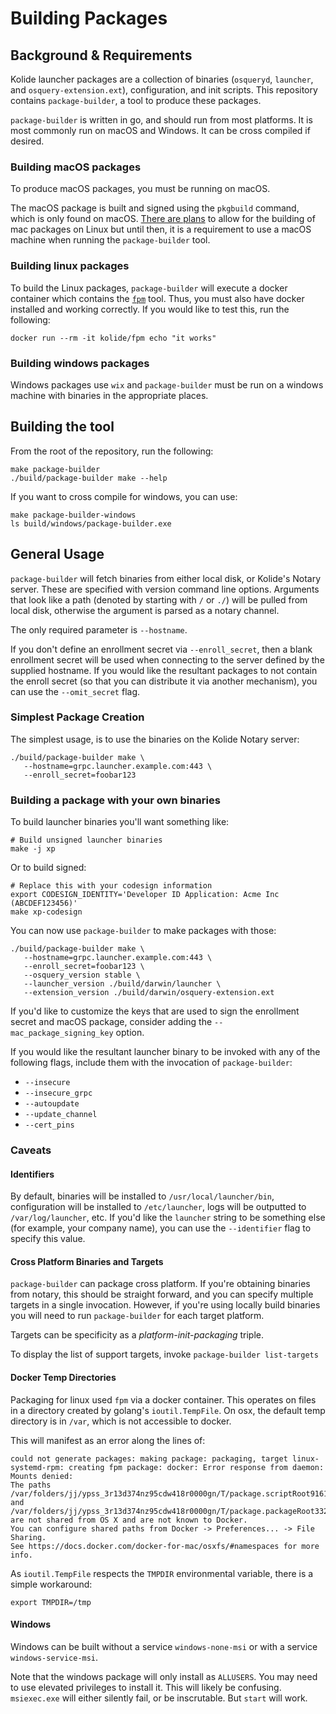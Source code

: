 # Building Packages

## Background & Requirements

Kolide launcher packages are a collection of binaries (`osqueryd`,
`launcher`, and `osquery-extension.ext`), configuration, and init
scripts. This repository contains `package-builder`, a tool to produce
these packages.

`package-builder` is written in go, and should run from most
platforms. It is most commonly run on macOS and Windows. It can be
cross compiled if desired.

### Building macOS packages

To produce macOS packages, you must be running on macOS.

The macOS package is built and signed using the `pkgbuild` command,
which is only found on macOS. [There are
plans](https://github.com/kolide/launcher/issues/188) to allow for the
building of mac packages on Linux but until then, it is a requirement
to use a macOS machine when running the `package-builder` tool.

### Building linux packages

To build the Linux packages, `package-builder` will execute a docker
container which contains the
[`fpm`](https://github.com/jordansissel/fpm) tool. Thus, you must also
have docker installed and working correctly. If you would like to test
this, run the following:

```
docker run --rm -it kolide/fpm echo "it works"
```

### Building windows packages

Windows packages use `wix` and `package-builder` must be run on a
windows machine with binaries in the appropriate places.


## Building the tool

From the root of the repository, run the following:

``` shell
make package-builder
./build/package-builder make --help
```

If you want to cross compile for windows, you can use:

``` shell
make package-builder-windows
ls build/windows/package-builder.exe
```

## General Usage

`package-builder` will fetch binaries from either local disk, or
Kolide's Notary server. These are specified with version command line
options. Arguments that look like a path (denoted by starting with `/`
or `./`) will be pulled from local disk, otherwise the argument is
parsed as a notary channel.

The only required parameter is `--hostname`.

If you don't define an enrollment secret via `--enroll_secret`, then a
blank enrollment secret will be used when connecting to the server
defined by the supplied hostname. If you would like the resultant
packages to not contain the enroll secret (so that you can distribute
it via another mechanism), you can use the `--omit_secret` flag.

### Simplest Package Creation

The simplest usage, is to use the binaries on the Kolide Notary
server:

``` shell
./build/package-builder make \
   --hostname=grpc.launcher.example.com:443 \
   --enroll_secret=foobar123
```


### Building a package with your own binaries


To build launcher binaries you'll want something like:

```
# Build unsigned launcher binaries
make -j xp
```

Or to build signed:

```
# Replace this with your codesign information
export CODESIGN_IDENTITY='Developer ID Application: Acme Inc (ABCDEF123456)'
make xp-codesign
```

You can now use `package-builder` to make packages with those:

```
./build/package-builder make \
   --hostname=grpc.launcher.example.com:443 \
   --enroll_secret=foobar123 \
   --osquery_version stable \
   --launcher_version ./build/darwin/launcher \
   --extension_version ./build/darwin/osquery-extension.ext
```

If you'd like to customize the keys that are used to sign the
enrollment secret and macOS package, consider adding the
`--mac_package_signing_key` option.


If you would like the resultant launcher binary to be invoked with any
of the following flags, include them with the invocation of
`package-builder`:

- `--insecure`
- `--insecure_grpc`
- `--autoupdate`
- `--update_channel`
- `--cert_pins`



### Caveats

#### Identifiers

By default, binaries will be installed to `/usr/local/launcher/bin`,
configuration will be installed to `/etc/launcher`, logs will be
outputted to `/var/log/launcher`, etc. If you'd like the `launcher`
string to be something else (for example, your company name), you can
use the `--identifier` flag to specify this value.

#### Cross Platform Binaries and Targets

`package-builder` can package cross platform. If you're obtaining
binaries from notary, this should be straight forward, and you can
specify multiple targets in a single invocation.  However, if you're
using locally build binaries you will need to run `package-builder`
for each target platform.

Targets can be specificity as a _platform-init-packaging_ triple.

To display the list of support targets, invoke `package-builder list-targets`

#### Docker Temp Directories

Packaging for linux used `fpm` via a docker container. This operates
on files in a directory created by golang's `ioutil.TempFile`. On osx,
the default temp directory is in `/var`, which is not accessible to
docker.

This will manifest as an error along the lines of:

``` shell
could not generate packages: making package: packaging, target linux-systemd-rpm: creating fpm package: docker: Error response from daemon: Mounts denied:
The paths /var/folders/jj/ypss_3r13d374nz95cdw418r0000gn/T/package.scriptRoot916184548 and /var/folders/jj/ypss_3r13d374nz95cdw418r0000gn/T/package.packageRoot332969561
are not shared from OS X and are not known to Docker.
You can configure shared paths from Docker -> Preferences... -> File Sharing.
See https://docs.docker.com/docker-for-mac/osxfs/#namespaces for more info.
```

As `ioutil.TempFile` respects the `TMPDIR` environmental variable, there is a simple workaround:

``` shell
export TMPDIR=/tmp
```

#### Windows

Windows can be built without a service `windows-none-msi` or with a
service `windows-service-msi`.

Note that the windows package will only install as `ALLUSERS`. You may
need to use elevated privileges to install it. This will likely be
confusing. `msiexec.exe` will either silently fail, or be
inscrutable. But `start` will work.
